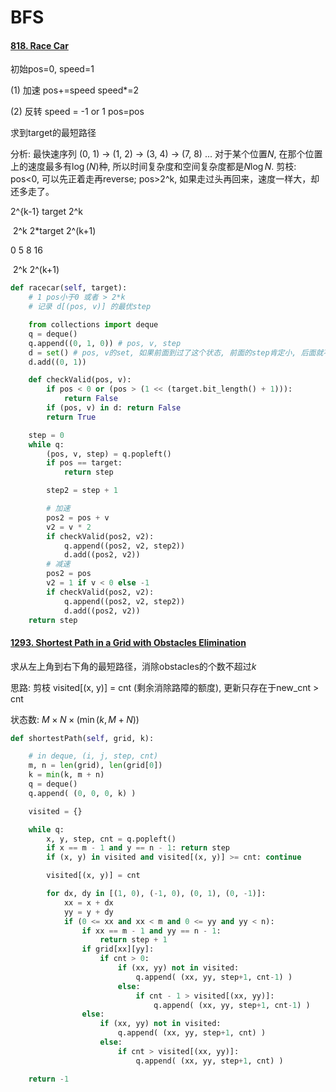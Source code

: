 # BFS

#### [818. Race Car](https://leetcode.cn/problems/race-car/)

初始pos=0, speed=1

(1) 加速 pos+=speed speed*=2

(2) 反转 speed = -1 or 1 pos=pos

求到target的最短路径

分析: 最快速序列 (0, 1) -> (1, 2) -> (3, 4) -> (7, 8) ... 对于某个位置$N$, 在那个位置上的速度最多有$\log (N)$种, 所以时间复杂度和空间复杂度都是$N \log N$. 剪枝: pos<0, 可以先正着走再reverse; pos>2^k, 如果走过头再回来，速度一样大，却还多走了。

2^{k-1}  target  2^k

​                           2^k              2*target             2^(k+1)

0  5 8     16

​       2^k  2^(k+1)

```python
def racecar(self, target):
    # 1 pos小于0 或者 > 2*k
    # 记录 d[(pos, v)] 的最优step

    from collections import deque
    q = deque()
    q.append((0, 1, 0)) # pos, v, step
    d = set() # pos, v的set, 如果前面到过了这个状态, 前面的step肯定小, 后面就不做了
    d.add((0, 1))

    def checkValid(pos, v):
        if pos < 0 or (pos > (1 << (target.bit_length() + 1))):
            return False
        if (pos, v) in d: return False
        return True

    step = 0
    while q:
        (pos, v, step) = q.popleft()
        if pos == target:
            return step    

        step2 = step + 1

        # 加速
        pos2 = pos + v
        v2 = v * 2
        if checkValid(pos2, v2):
            q.append((pos2, v2, step2))
            d.add((pos2, v2))
        # 减速
        pos2 = pos
        v2 = 1 if v < 0 else -1
        if checkValid(pos2, v2):
            q.append((pos2, v2, step2))
            d.add((pos2, v2))
    return step
```



#### [1293. Shortest Path in a Grid with Obstacles Elimination](https://leetcode.cn/problems/shortest-path-in-a-grid-with-obstacles-elimination/)

求从左上角到右下角的最短路径，消除obstacles的个数不超过$k$

思路: 剪枝 visited[(x, y)] = cnt (剩余消除路障的额度), 更新只存在于new_cnt > cnt

状态数: $M \times N \times ( \min(k, M+N) )$

```python
def shortestPath(self, grid, k):

    # in deque, (i, j, step, cnt)
    m, n = len(grid), len(grid[0])
    k = min(k, m + n)
    q = deque()
    q.append( (0, 0, 0, k) )

    visited = {}

    while q:
        x, y, step, cnt = q.popleft()
        if x == m - 1 and y == n - 1: return step
        if (x, y) in visited and visited[(x, y)] >= cnt: continue

        visited[(x, y)] = cnt

        for dx, dy in [(1, 0), (-1, 0), (0, 1), (0, -1)]:
            xx = x + dx
            yy = y + dy
            if (0 <= xx and xx < m and 0 <= yy and yy < n):
                if xx == m - 1 and yy == n - 1:
                    return step + 1
                if grid[xx][yy]:
                    if cnt > 0:
                        if (xx, yy) not in visited:
                            q.append( (xx, yy, step+1, cnt-1) )
                        else:
                            if cnt - 1 > visited[(xx, yy)]:
                                q.append( (xx, yy, step+1, cnt-1) )
                else:
                    if (xx, yy) not in visited:
                        q.append( (xx, yy, step+1, cnt) )
                    else:
                        if cnt > visited[(xx, yy)]:
                            q.append( (xx, yy, step+1, cnt) )

    return -1
```

